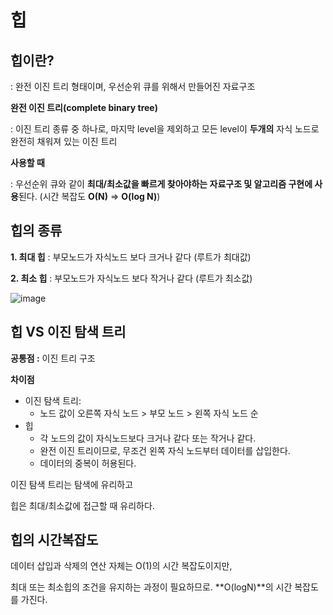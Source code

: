# 힙

## **힙이란?**

: 완전 이진 트리 형태이며, 우선순위 큐를 위해서 만들어진 자료구조

**완전 이진 트리(complete binary tree)**

: 이진 트리 종류 중 하나로, 마지막 level을 제외하고 모든 level이 **두개의** 자식 노드로 완전히 채워져 있는 이진 트리

**사용할 때**

: 우선순위 큐와 같이 **최대/최소값을 빠르게 찾아야하는 자료구조 및 알고리즘 구현에 사용**된다. (시간 복잡도 **O(N)** ⇒ **O(log N)**)

## **힙의 종류**

**1. 최대 힙** : 부모노드가 자식노드 보다 크거나 같다 (루트가 최대값)

**2. 최소 힙** : 부모노드가 자식노드 보다 작거나 같다 (루트가 최소값)

![image](https://blog.kakaocdn.net/dn/wmK5g/btrVnZd2shQ/VGLRoBQ8nH1zDftBgR7K50/img.png)

## **힙 VS 이진 탐색 트리**

**공통점 :** 이진 트리 구조

**차이점**

- 이진 탐색 트리:
    - 노드 값이 오른쪽 자식 노드 > 부모 노드 > 왼쪽 자식 노드 순
- 힙
    - 각 노드의 값이 자식노드보다 크거나 같다 또는 작거나 같다.
    - 완전 이진 트리이므로, 무조건 왼쪽 자식 노드부터 데이터를 삽입한다.
    - 데이터의 중복이 허용된다.

이진 탐색 트리는 탐색에 유리하고

힙은 최대/최소값에 접근할 때 유리하다.

## **힙의 시간복잡도**

데이터 삽입과 삭제의 연산 자체는 O(1)의 시간 복잡도이지만,

최대 또는 최소힙의 조건을 유지하는 과정이 필요하므로. **O(logN)**의 시간 복잡도를 가진다.